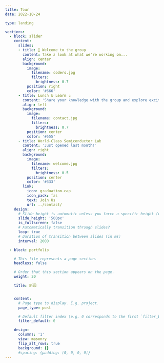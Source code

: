 ```yaml
---
title: Tour
date: 2022-10-24

type: landing

sections:
  - block: slider
    content:
      slides:
      - title: 👋 Welcome to the group
        content: Take a look at what we're working on...
        align: center
        background:
          image:
            filename: coders.jpg
            filters:
              brightness: 0.7
          position: right
          color: '#666'
      - title: Lunch & Learn ☕️
        content: 'Share your knowledge with the group and explore exciting new topics together!'
        align: left
        background:
          image:
            filename: contact.jpg
            filters:
              brightness: 0.7
          position: center
          color: '#555'
      - title: World-Class Semiconductor Lab
        content: 'Just opened last month!'
        align: right
        background:
          image:
            filename: welcome.jpg
            filters:
              brightness: 0.5
          position: center
          color: '#333'
        link:
          icon: graduation-cap
          icon_pack: fas
          text: Join Us
          url: ../contact/
    design:
      # Slide height is automatic unless you force a specific height (e.g. '400px')
      slide_height: '500px'
      is_fullscreen: false
      # Automatically transition through slides?
      loop: true
      # Duration of transition between slides (in ms)
      interval: 2000

  - block: portfolio

    # This file represents a page section.
    headless: false

    # Order that this section appears on the page.
    weight: 20

    title: 新闻


    content:
      # Page type to display. E.g. project.
      page_type: post

      # Default filter index (e.g. 0 corresponds to the first `filter_button` instance below).
      filter_default: 0

    design:
      columns: '1'
      view: masonry
      flip_alt_rows: true
      background: {}
      #spacing: {padding: [0, 0, 0, 0]}
---
```


